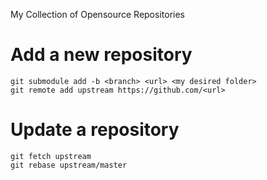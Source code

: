 My Collection of Opensource Repositories

# Add a new repository
```
git submodule add -b <branch> <url> <my desired folder>
git remote add upstream https://github.com/<url>

```

# Update a repository
```
git fetch upstream
git rebase upstream/master

```
